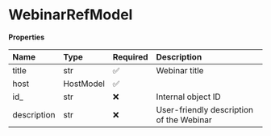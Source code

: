 # WebinarRefModel

**Properties**

| Name        | Type      | Required | Description                              |
| :---------- | :-------- | :------- | :--------------------------------------- |
| title       | str       | ✅       | Webinar title                            |
| host        | HostModel | ✅       |                                          |
| id\_        | str       | ❌       | Internal object ID                       |
| description | str       | ❌       | User-friendly description of the Webinar |

<!-- This file was generated by liblab | https://liblab.com/ -->
